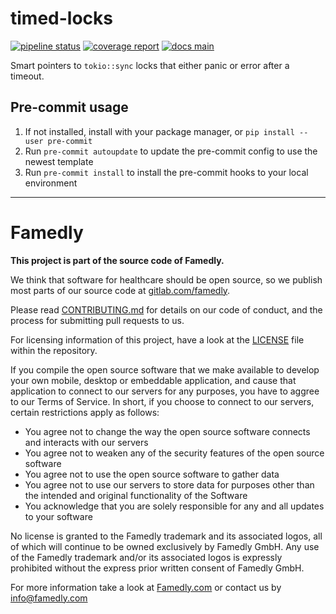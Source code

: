 # timed-locks

[![pipeline status][badge-pipeline-img]][badge-pipeline-url]
[![coverage report][badge-coverage-img]][badge-coverage-url]
[![docs main][badge-docs-main-img]][badge-docs-main-url]

[badge-pipeline-img]: https://gitlab.com/famedly/company/backend/libraries/timed-locks/badges/main/pipeline.svg
[badge-pipeline-url]: https://gitlab.com/famedly/company/backend/libraries/timed-locks/-/commits/main
[badge-coverage-img]: https://gitlab.com/famedly/company/backend/libraries/timed-locks/badges/main/coverage.svg
[badge-coverage-url]: https://gitlab.com/famedly/company/backend/libraries/timed-locks/-/commits/main
[badge-docs-main-img]: https://img.shields.io/badge/docs-main-blue
[badge-docs-main-url]: https://famedly.gitlab.io/company/backend/libraries/timed-locks/timed_locks/index.html

Smart pointers to `tokio::sync` locks that either panic or error after a timeout.

## Pre-commit usage

1. If not installed, install with your package manager, or `pip install --user pre-commit`
2. Run `pre-commit autoupdate` to update the pre-commit config to use the newest template
3. Run `pre-commit install` to install the pre-commit hooks to your local environment

---

# Famedly

**This project is part of the source code of Famedly.**

We think that software for healthcare should be open source, so we publish most
parts of our source code at [gitlab.com/famedly](https://gitlab.com/famedly/company).

Please read [CONTRIBUTING.md](CONTRIBUTING.md) for details on our code of
conduct, and the process for submitting pull requests to us.

For licensing information of this project, have a look at the [LICENSE](LICENSE.md)
file within the repository.

If you compile the open source software that we make available to develop your
own mobile, desktop or embeddable application, and cause that application to
connect to our servers for any purposes, you have to aggree to our Terms of
Service. In short, if you choose to connect to our servers, certain restrictions
apply as follows:

- You agree not to change the way the open source software connects and
  interacts with our servers
- You agree not to weaken any of the security features of the open source software
- You agree not to use the open source software to gather data
- You agree not to use our servers to store data for purposes other than
  the intended and original functionality of the Software
- You acknowledge that you are solely responsible for any and all updates to
  your software

No license is granted to the Famedly trademark and its associated logos, all of
which will continue to be owned exclusively by Famedly GmbH. Any use of the
Famedly trademark and/or its associated logos is expressly prohibited without
the express prior written consent of Famedly GmbH.

For more
information take a look at [Famedly.com](https://famedly.com) or contact
us by [info@famedly.com](mailto:info@famedly.com?subject=[GitLab]%20More%20Information%20)
